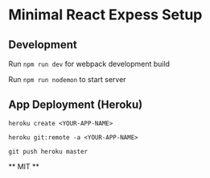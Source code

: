 # Minimal React Expess Setup



## Development

Run `npm run dev` for webpack development build

Run `npm run nodemon` to start server



## App Deployment (Heroku)


`heroku create <YOUR-APP-NAME>`

`heroku git:remote -a <YOUR-APP-NAME>`

`git push heroku master`


** MIT **

